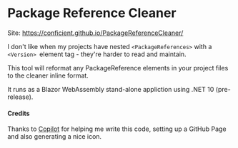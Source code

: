 # Package Reference Cleaner

Site: https://conficient.github.io/PackageReferenceCleaner/

I don't like when my projects have nested `<PackageReferences>` with a `<Version> `element tag - they're harder to read and maintain.

This tool will reformat any PackageReference elements in your project files to the cleaner inline format.

It runs as a Blazor WebAssembly stand-alone appliction using .NET 10 (pre-release).

#### Credits

Thanks to [Copilot](https://copilot.microsoft.com/) for helping me write this code, setting up a GitHub Page and also generating a nice icon.
